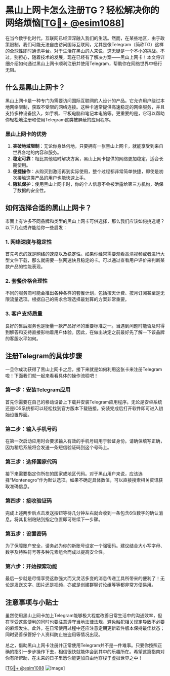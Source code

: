 # 黑山上网卡怎么注册TG？轻松解决你的网络烦恼[[TG💪+ @esim1088](https://t.me/s/esim1088)]

在当今数字化时代，互联网已经深深融入我们的生活。然而，在某些地区，由于政策限制，我们可能无法自由访问国际互联网，尤其是像Telegram（简称TG）这样的全球性即时通讯平台。对于生活在黑山的人来说，这无疑是一个不小的挑战。不过，别担心，随着技术的发展，现在已经有了解决方案——黑山上网卡！本文将详细介绍如何通过黑山上网卡顺利注册并使用Telegram，帮助你在网络世界中畅行无阻。

## 什么是黑山上网卡？

黑山上网卡是一种专门为需要访问国际互联网的人设计的产品。它允许用户绕过本地网络限制，获取不受限的网络连接。这种卡通常提供高速稳定的网络服务，并且支持多种设备接入，如手机、平板电脑和笔记本电脑等。更重要的是，它可以帮助你轻松地注册和使用Telegram这类被屏蔽的应用程序。

### 黑山上网卡的优势

1. **突破地域限制**：无论你身处何地，只要拥有一张黑山上网卡，就能享受到来自世界各地的内容和服务。
2. **稳定可靠**：相比其他临时解决方案，黑山上网卡提供的网络更加稳定，适合长期使用。
3. **便捷操作**：从购买到激活再到实际使用，整个过程都非常简单快捷，即使是初次接触这类产品的用户也能快速上手。
4. **隐私保护**：使用黑山上网卡时，你的个人信息不会被泄露给第三方机构，确保了数据的安全性。

## 如何选择合适的黑山上网卡？

市面上有许多不同品牌和类型的黑山上网卡可供选择，那么我们应该如何挑选呢？以下几点或许能给你一些启发：

### 1. 网络速度与稳定性

首先考虑的就是网络的速度以及稳定性。如果你经常需要观看高清视频或者进行大型文件下载，那么就需要一张网速快且稳定的卡。可以通过查看用户评价来判断某款产品的性能表现。

### 2. 套餐价格合理性

不同的服务商可能会推出各种各样的套餐计划，包括按天计费、按月订阅甚至是无限流量选项。根据自己的需求合理选择最划算的方案非常重要。

### 3. 客户支持质量

良好的售后服务也是衡量一款产品好坏的重要标准之一。当遇到问题时能否及时得到解答和支持直接影响着用户体验。因此，在做出决定之前最好先了解一下该品牌的客服水平如何。

## 注册Telegram的具体步骤

一旦你成功获得了黑山上网卡之后，接下来就是如何利用这张卡来注册Telegram啦！下面我们就一起来看看具体的操作流程吧！

### 第一步：安装Telegram应用

首先你需要在自己的移动设备上下载并安装Telegram应用程序。无论是安卓系统还是iOS系统都可以轻松找到官方版本下载链接。安装完成后打开软件即可进入初始设置界面。

### 第二步：输入手机号码

在第一次启动应用时会要求输入有效的手机号码用于验证身份。请确保填写正确，因为稍后系统将会发送一条短信验证码到这个号码上。

### 第三步：选择国家代码

接下来需要指定你所在的国家或地区代码。对于黑山用户来说，应该选择“Montenegro”作为默认选项。如果不确定具体数值，可以直接搜索相关资讯获取准确信息。

### 第四步：接收验证码

完成上述两步后点击发送按钮等待几分钟左右就会收到一条包含6位数字的确认消息。将其复制粘贴到指定位置即可继续下一步骤。

### 第五步：设置密码

为了保障账户安全，请务必为你的新账号设定一个强密码。建议结合大小写字母、数字及特殊符号等多种元素组合而成以提高安全性。

### 第六步：开始探索功能

最后一步就是尽情享受这款强大而又灵活多变的消息传递工具所带来的便利了！无论是发送文字、图片还是视频，亦或是创建群聊讨论组等等都非常方便易用。

## 注意事项与小贴士

虽然使用黑山上网卡加上Telegram能够极大程度改善日常生活中的沟通效率，但在享受这些便利的同时也要注意遵守当地法律法规，避免触犯相关规定导致不必要的麻烦发生。此外，在日常使用过程中还应注意定期更新软件版本保持最佳状态；同时妥善保管好个人资料防止被盗用等情况出现。

总之，借助黑山上网卡注册并正常使用Telegram并不是一件难事。只要你按照正确的指引一步步操作下去，相信很快就能体会到其中的乐趣所在。希望这篇指南对你有所帮助，在未来的日子里愿你能更加自由地穿梭于虚拟世界之中！

[[TG💪+ @esim1088](https://t.me/s/esim1088) ![Image](https://i.postimg.cc/4NQfJmqS/Snipaste-2025-05-13-00-14-12.png)]